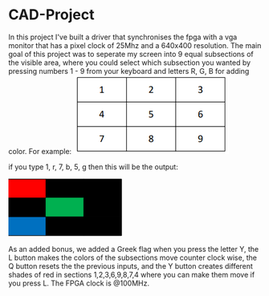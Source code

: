 # CAD-Project
In this project I've built a driver that synchronises the fpga with a vga monitor that has a pixel clock of 25Mhz and a 640x400 resolution. The main goal of this project was to seperate my screen into 9 equal subsections of the visible area, where you could select which subsection you wanted by pressing numbers 1 - 9 from your keyboard and letters R, G, B for adding color. 
For example:
![](images/scrn.png)

if you type 1, r, 7, b, 5, g then this will be the output:

![](images/test3.png)

As an added bonus, we added a Greek flag when you press the letter Y, the L button makes the colors of the subsections move counter clock wise, the Q button resets the the previous inputs, and the Y button creates different shades of red in sections 1,2,3,6,9,8,7,4 where you can make them move if you press L.
The FPGA clock is @100MHz.
